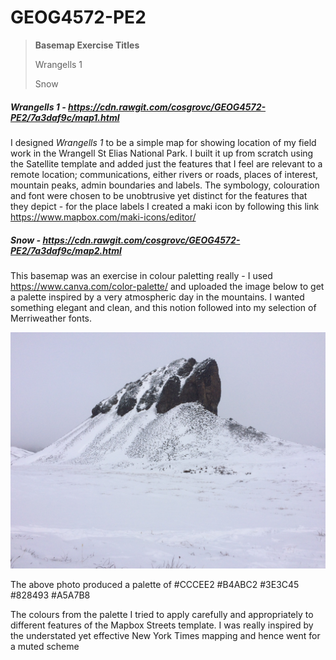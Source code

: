 # GEOG4572-PE2

> **Basemap Exercise Titles**
>
> Wrangells 1
>
> Snow



##### Wrangells 1 - https://cdn.rawgit.com/cosgrovc/GEOG4572-PE2/7a3daf9c/map1.html

I designed *Wrangells 1* to be a simple map for showing location of my field work in the Wrangell St Elias National Park. I built it up from scratch using the Satellite template and added just the features that I feel are relevant to a remote location; communications, either rivers or roads, places of interest, mountain peaks, admin boundaries and labels. The symbology, colouration and font were chosen to be unobtrusive yet distinct for the features that they depict - for the place labels I created a maki icon by following this link  https://www.mapbox.com/maki-icons/editor/

##### Snow - https://cdn.rawgit.com/cosgrovc/GEOG4572-PE2/7a3daf9c/map2.html

This basemap was an exercise in colour paletting really - I used https://www.canva.com/color-palette/ and uploaded the image below to get a palette inspired by a very atmospheric day in the mountains. I wanted something elegant and clean, and this notion followed into my selection of Merriweather fonts.

![IMG_0053](/img/IMG_0053.jpg)

The above photo produced a palette of #CCCEE2 #B4ABC2 #3E3C45 #828493 #A5A7B8

The colours from the palette I tried to apply carefully and appropriately to different features of the Mapbox Streets template. I was really inspired by the understated yet effective New York Times mapping and hence went for a muted scheme